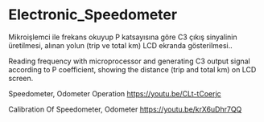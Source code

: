 # Electronic_Speedometer

Mikroişlemci ile frekans okuyup P katsayısına göre C3 çıkış sinyalinin üretilmesi, alınan yolun (trip ve total km) LCD ekranda gösterilmesi..

Reading frequency with microprocessor and generating C3 output signal according to P coefficient, showing the distance (trip and total km) on LCD screen.

Speedometer, Odometer Operation
https://youtu.be/CLt-tCoerjc

Calibration Of Speedometer, Odometer
https://youtu.be/krX6uDhr7QQ
